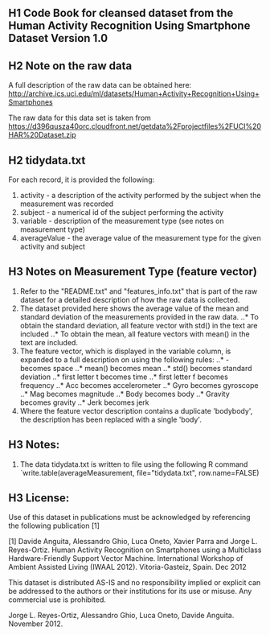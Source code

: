 ## H1 Code Book for cleansed dataset from the Human Activity Recognition Using Smartphone Dataset Version 1.0

## H2 Note on the raw data
A full description of the raw data can be obtained here:
http://archive.ics.uci.edu/ml/datasets/Human+Activity+Recognition+Using+Smartphones 

The raw data for this data set is taken from https://d396qusza40orc.cloudfront.net/getdata%2Fprojectfiles%2FUCI%20HAR%20Dataset.zip 


## H2 tidydata.txt
For each record, it is provided the following:
1. activity - a description of the activity performed by the subject when the measurement was recorded
2. subject - a numerical id of the subject performing the activity
3. variable - description of the measurement type (see notes on measurement type)
4. averageValue - the average value of the measurement type for the given activity and subject

## H3 Notes on Measurement Type (feature vector)
1. Refer to the "README.txt" and "features_info.txt" that is part of the raw dataset for a detailed description of how the raw data is collected.
2. The dataset provided here shows the average value of the mean and standard deviation of the measurements provided in the raw data. 
..* To obtain the standard deviation, all feature vector with std() in the text are included
..* To obtain the mean, all feature vectors with mean() in the text are included.
3. The feature vector, which is displayed in the variable column, is expanded to a full description on using the following rules:
..* - becomes space
..* mean() becomes mean
..* std() becomes standard deviation
..* first letter t becomes time
..* first letter f becomes frequency
..* Acc becomes accelerometer
..* Gyro becomes gyroscope
..* Mag becomes magnitude
..* Body becomes body
..* Gravity becomes gravity
..* Jerk becomes jerk
4. Where the feature vector description contains a duplicate 'bodybody', the description has been replaced with a single 'body'.


## H3 Notes:
1. The data tidydata.txt is written to file using the following R command
`write.table(averageMeasurement, file="tidydata.txt", row.name=FALSE)


## H3 License:
Use of this dataset in publications must be acknowledged by referencing the following publication [1] 

[1] Davide Anguita, Alessandro Ghio, Luca Oneto, Xavier Parra and Jorge L. Reyes-Ortiz. Human Activity Recognition on Smartphones using a Multiclass Hardware-Friendly Support Vector Machine. International Workshop of Ambient Assisted Living (IWAAL 2012). Vitoria-Gasteiz, Spain. Dec 2012

This dataset is distributed AS-IS and no responsibility implied or explicit can be addressed to the authors or their institutions for its use or misuse. Any commercial use is prohibited.

Jorge L. Reyes-Ortiz, Alessandro Ghio, Luca Oneto, Davide Anguita. November 2012.
